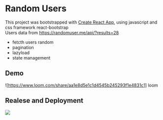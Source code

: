 # Random Users

This project was bootstrapped with [Create React App](https://github.com/facebook/create-react-app), using javascript and css framework react-bootstrap </br>
Users data from https://randomuser.me/api/?results=28
<ul>
  <li>fetcth users random</li>
  <li>pagination</li>
  <li>lazyload</li>
  <li>state management</li>
 </ul> 

## Demo
![https://www.loom.com/share/aa1e8d5e1c1d4545b245293f1e4831c1] loom

## Realese and Deployment
<a href="http://34.238.252.122:4441/">
  <img src="https://img.shields.io/badge/http%3A%2F%2F54.236.193.171%3A4441-gadjian-green"/>
</a>
 
